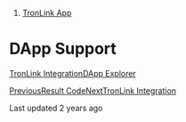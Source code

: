   1. [TronLink App](/tronlink-app)



# DApp Support

[TronLink Integration](/tronlink-app/dapp-support/tronlink-integration)[DApp Explorer](/tronlink-app/dapp-support/dapp-explorer)

[PreviousResult Code](/tronlink-app/deeplink/result-code)[NextTronLink Integration](/tronlink-app/dapp-support/tronlink-integration)

Last updated 2 years ago
